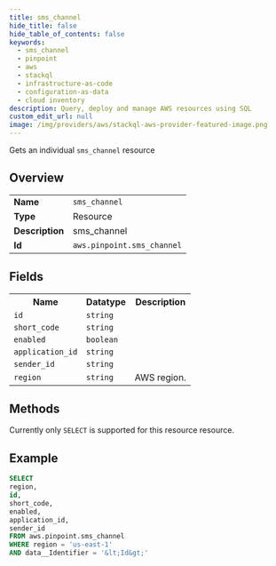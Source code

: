 ```yaml
---
title: sms_channel
hide_title: false
hide_table_of_contents: false
keywords:
  - sms_channel
  - pinpoint
  - aws
  - stackql
  - infrastructure-as-code
  - configuration-as-data
  - cloud inventory
description: Query, deploy and manage AWS resources using SQL
custom_edit_url: null
image: /img/providers/aws/stackql-aws-provider-featured-image.png
---
```

Gets an individual <code>sms_channel</code> resource

## Overview
<table><tbody>
<tr><td><b>Name</b></td><td><code>sms_channel</code></td></tr>
<tr><td><b>Type</b></td><td>Resource</td></tr>
<tr><td><b>Description</b></td><td>sms_channel</td></tr>
<tr><td><b>Id</b></td><td><code>aws.pinpoint.sms_channel</code></td></tr>
</tbody></table>

## Fields
<table><tbody>
<tr><th>Name</th><th>Datatype</th><th>Description</th></tr>
<tr><td><code>id</code></td><td><code>string</code></td><td></td></tr>
<tr><td><code>short_code</code></td><td><code>string</code></td><td></td></tr>
<tr><td><code>enabled</code></td><td><code>boolean</code></td><td></td></tr>
<tr><td><code>application_id</code></td><td><code>string</code></td><td></td></tr>
<tr><td><code>sender_id</code></td><td><code>string</code></td><td></td></tr>
<tr><td><code>region</code></td><td><code>string</code></td><td>AWS region.</td></tr>

</tbody></table>

## Methods
Currently only <code>SELECT</code> is supported for this resource resource.





## Example
```sql
SELECT
region,
id,
short_code,
enabled,
application_id,
sender_id
FROM aws.pinpoint.sms_channel
WHERE region = 'us-east-1'
AND data__Identifier = '&lt;Id&gt;'
```
